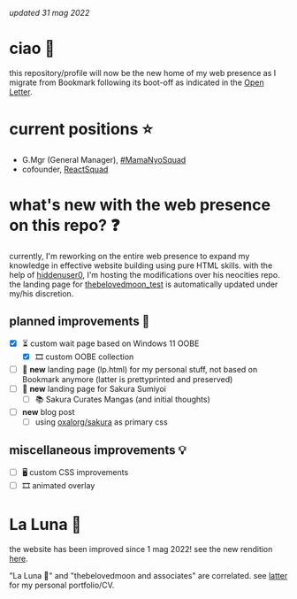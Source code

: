 _updated 31 mag 2022_

# ciao 🙌

this repository/profile will now be the new home of my web presence as I migrate from Bookmark following its boot-off as indicated in the [Open Letter](http://github.com/MamaNyoSquad/mamanyosquad.github.io/blob/deploy/README.md#An-Open-Letter-to-Bookmark).

# current positions ⭐

- G.Mgr (General Manager), [#MamaNyoSquad](http://github.com/MamaNyoSquad)
- cofounder, [ReactSquad](http://mobile.twitter.com/ReactOSPH)

# what's new with the web presence on this repo? ❓

currently, I'm reworking on the entire web presence to expand my knowledge in effective website building using pure HTML skills. with the help of [hiddenuser0](http://mobile.twitter.com/hiddenuser0), I'm hosting the modifications over his neocities repo. the landing page for [thebelovedmoon_test](http://hiddenuser0.neocities.org/thebelovedmoon_test) is automatically updated under my/his discretion.

## planned improvements 🤔

- [x] ⏳ custom wait page based on Windows 11 OOBE
  - [x] 🎞️ custom OOBE collection
- [ ] 📄 **new** landing page (lp.html) for my personal stuff, not based on Bookmark anymore (latter is prettyprinted and preserved)
- [ ] 📄 **new** landing page for Sakura Sumiyoi
  - [ ] 📚 Sakura Curates Mangas (and initial thoughts)
- [ ] **new** blog post
  - [ ] using [oxalorg/sakura](http://github.com/oxalorg/sakura) as primary css

## miscellaneous improvements 💡

- [ ] 🖥️ custom CSS improvements
- [ ] 🎞️ animated overlay

# La Luna 🌙

the website has been improved since 1 mag 2022! see the new rendition [here](http://thebelovedmoon.wixsite.com/moon/en).

"La Luna 🌙" and "thebelovedmoon and associates" are correlated. see [latter](http://thebelovedmoon.wixsite.com/tbmassoc?lang=en) for my personal portfolio/CV.

<!--
**thebelovedmoon/thebelovedmoon** is a ✨ _special_ ✨ repository because its `README.md` (this file) appears on your GitHub profile.

Here are some ideas to get you started:

- 🔭 I’m currently working on ...
- 🌱 I’m currently learning ...
- 👯 I’m looking to collaborate on ...
- 🤔 I’m looking for help with ...
- 💬 Ask me about ...
- 📫 How to reach me: ...
- 😄 Pronouns: ...
- ⚡ Fun fact: ...
-->
